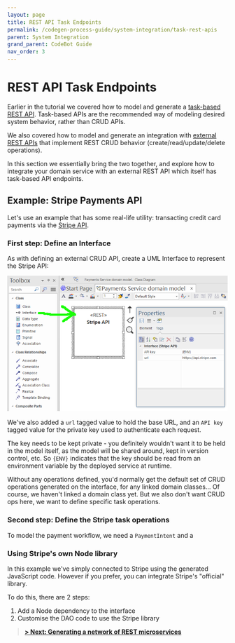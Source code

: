 ```yaml
---
layout: page
title: REST API Task Endpoints
permalink: /codegen-process-guide/system-integration/task-rest-apis
parent: System Integration
grand_parent: CodeBot Guide
nav_order: 3
---
```


# REST API Task Endpoints

Earlier in the tutorial we covered how to model and generate a [task-based REST API](../low-code/task-oriented-apis). Task-based APIs are the recommended way of modeling desired system behavior, rather than CRUD APIs.

We also covered how to model and generate an integration with [external REST APIs](crud-rest-apis) that implement REST CRUD behavior (create/read/update/delete operations).

In this section we essentially bring the two together, and explore how to integrate your domain service with an external REST API which itself has task-based API endpoints.

## Example: Stripe Payments API

Let's use an example that has some real-life utility: transacting credit card payments via the [Stripe API](https://stripe.com/docs/api).

### First step: Define an Interface

As with defining an external CRUD API, create a UML Interface to represent the Stripe API:

![Stripe REST API interface](../../images/system-integration/stripe-api-rest-interface.png "Stripe REST API interface")

We've also added a `url` tagged value to hold the base URL, and an `API key` tagged value for the private key used to authenticate each request.

The key needs to be kept private - you definitely wouldn't want it to be held in the model itself, as the model will be shared around, kept in version control, etc. So `{ENV}` indicates that the key should be read from an environment variable by the deployed service at runtime.

Without any operations defined, you'd normally get the default set of CRUD operations generated on the interface, for any linked domain classes... Of course, we haven't linked a domain class yet. But we also don't want CRUD ops here, we want to define specific task operations.

### Second step: Define the Stripe task operations

To model the payment workflow, we need a `PaymentIntent` and a 


### Using Stripe's own Node library

In this example we've simply connected to Stripe using the generated JavaScript code. However if you prefer, you can integrate Stripe's "official" library.

To do this, there are 2 steps:

1. Add a Node dependency to the interface
2. Customise the DAO code to use the Stripe library


> **[> Next: Generating a network of REST microservices](microservices)**
